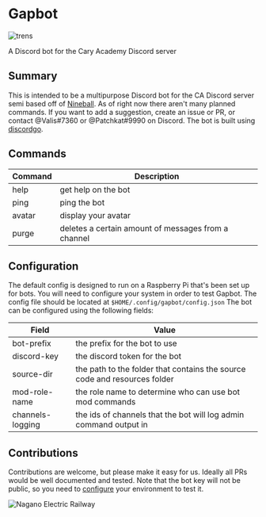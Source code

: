 # Gapbot

![trens](https://i.kym-cdn.com/photos/images/newsfeed/000/712/191/17f.gif)

A Discord bot for the Cary Academy Discord server

## Summary
This is intended to be a multipurpose Discord bot for the CA Discord server semi based off of [Nineball](https://github.com/morzack/nineball).
As of right now there aren't many planned commands.
If you want to add a suggestion, create an issue or PR, or contact @Valis#7360 or @Patchkat#9990 on Discord.
The bot is built using [discordgo](https://github.com/bwmarrin/discordgo).

## Commands

| Command | Description |
| --- | --- |
| help | get help on the bot |
| ping | ping the bot |
| avatar | display your avatar |
| purge | deletes a certain amount of messages from a channel |

## Configuration
The default config is designed to run on a Raspberry Pi that's been set up for bots.
You will need to configure your system in order to test Gapbot.
The config file should be located at `$HOME/.config/gapbot/config.json`
The bot can be configured using the following fields:

| Field | Value |
| --- | --- |
| bot-prefix | the prefix for the bot to use |
| discord-key | the discord token for the bot |
| source-dir | the path to the folder that contains the source code and resources folder |
| mod-role-name | the role name to determine who can use bot mod commands |
| channels-logging | the ids of channels that the bot will log admin command output in |

## Contributions
Contributions are welcome, but please make it easy for us.
Ideally all PRs would be well documented and tested.
Note that the bot key will not be public, so you need to [configure](#configuration) your environment to test it.


![Nagano Electric Railway](https://upload.wikimedia.org/wikipedia/commons/thumb/9/99/Nagaden_E1_at_Shinano-takehara.png/640px-Nagaden_E1_at_Shinano-takehara.png)

